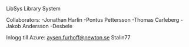 LibSys
Library System

Collaborators: -Jonathan Harlin -Pontus Pettersson -Thomas Carleberg -Jakob Andersson -Desbele

Inlogg till Azure: aysen.furhoff@newton.se Stalin77
